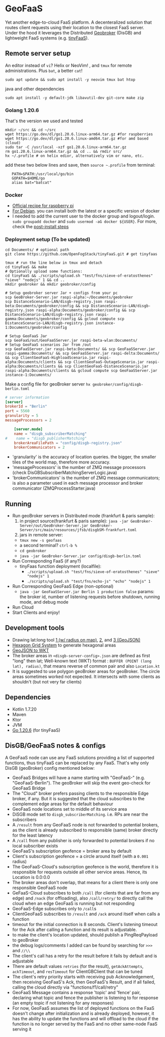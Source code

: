 # GeoFaaS

Yet another edge-to-cloud FaaS platform. A decenteralized solution that routes client requests using their location to the closest FaaS server.  
Under the hood it leverages the Distributed [Geobroker](https://github.com/MoeweX/geobroker) (DisGB) and lightweight FaaS systems (e.g. [tinyFaaS](https://github.com/OpenFogStack/tinyFaaS)). 


## Remote server setup
An editor instead of `vi`? Helix or NeoVim! , and `tmux` for remote administrations. Plus `bat`, a better `cat`!
```
sudo apt update && sudo apt install -y neovim tmux bat htop
```
java and other dependencies 
```
sudo apt install -y default-jdk libavutil-dev git-core make zip
```

### Golang 1.20.6
That's the version we used and tested
```
mkdir ~/src && cd ~/src
wget https://go.dev/dl/go1.20.6.linux-arm64.tar.gz #for raspberries
wget https://go.dev/dl/go1.20.6.linux-amd64.tar.gz #for amd based (cloud)
sudo tar -C /usr/local -xzf go1.20.6.linux-arm64.tar.gz 
rm go1.20.6.linux-arm64.tar.gz && cd .. && rmdir src/
hx ~/.profile # on helix edior, alternatively vim or nano, etc.
```
add these two below lines and save, then `source ~.profile` from terminal: 
```
   PATH=$PATH:/usr/local/go/bin  
   GOPATH=$HOME/go
   alias bat="batcat"
```
### Docker 
- [Official recipe for raspberry pi](https://docs.docker.com/engine/install/raspberry-pi-os/#install-using-the-repository)
- [For Debian](https://docs.docker.com/engine/install/debian/). you can install both the latest or a specific version of docker
- I needed to add the current user to the docker group and logout/login. `sudo groupadd docker` and `sudo usermod -aG docker ${USER}`. For more, check the [post-install steps](https://docs.docker.com/engine/install/linux-postinstall/)

### Deployment setup  (To be updated)
```
cd Documents/ # optional path
git clone https://github.com/OpenFogStack/tinyFaaS.git # get tinyfaas
 
tmux # run the line below in tmux and detach
cd tinyFaaS && make
# Optionally upload some functions:
cd tinyFaaS && ./scripts/upload.sh "test/fns/sieve-of-eratosthenes" "sieve" "nodejs" 1 && cd .. 
mkdir geobroker && mkdir geobroker/config

# Setup geobroker server Jar + configs from your pc
scp GeoBroker-Server.jar raspi-alpha:~/Documents/geobroker
scp DistanceScenario-LAN/disgb-registry.json raspi-beta:Documents/geobroker/config && scp DistanceScenario-LAN/disgb-registry.json raspi-alpha:Documents/geobroker/config && scp DistanceScenario-LAN/disgb-registry.json raspi-gamma:Documents/geobroker/config && gcloud compute scp DistanceScenario-LAN/disgb-registry.json instance-1:Documents/geobroker/config

# Setup GeoFaaS Jar
scp GeoFaaS/out/GeoFaaSServer.jar raspi-beta-wlan:Documents/
# Setup GeoFaaS scenarios Jar from /out
scp GeoFaaSServer.jar raspi-beta:Documents/ && scp GeoFaaSServer.jar raspi-gamma:Documents/ && scp GeoFaaSServer.jar raspi-delta:Documents/ && scp ClientGeoFaaS-HighloadScenario.jar raspi-alpha:Documents/clients && scp ClientGeoFaaS-OutageScenario.jar raspi-alpha:Documents/clients && scp ClientGeoFaaS-DistanceScenario.jar raspi-alpha:Documents/clients && gcloud compute scp GeoFaaSServer.jar instance-1:Documents/ 
```
Make a config file for geoBroker server `hx geobroker/config/disgb-berlin.toml`
```toml
# server information
[server]
brokerId = "Berlin"
port = 5560
granularity = 5
messageProcessors = 2

    [server.mode]
    name = "disgb_subscriberMatching"
#    name = "disgb_publisherMatching"
    brokerAreaFilePath = "config/disgb-registry.json"
    brokerCommunicators = 2
```
- 'granularity' is the accuracy of location queries. the bigger, the smaller tiles of the world map, therefore more accuracy.
- 'messageProcessors' is the number of ZMQ message processors (check DisGBSubscriberMatchingServerLogic.java)
- 'brokerCommunicators' is the number of ZMQ message communicators; is also a parameter used in each message processor and broker communicator (ZMQProcessStarter.java)


## Running
- Run geoBroker servers in Distributed mode (frankfurt & paris sample):
  1. in project source(frankfurt & paris sample): `java -jar GeoBroker-Server/out/GeoBroker-Server.jar GeoBroker-Server/src/main/resources/jfsb/disgbSM-frankfurt.toml`
  2.  jars in remote server: 
    - `tmux new -s geofaas`
    - a second terminal? `ctrl-b %`
    - `cd geobroker`
    - `java -jar GeoBroker-Server.jar config/disgb-berlin.toml`
- Run Corresponding FaaS (if any?)
  - tinyFaas function deployment (localfile):
    - `./scripts/upload.sh "test/fns/sieve-of-eratosthenes" "sieve" "nodejs" 1`
    - `./scripts/upload.sh "test/fns/echo-js" "echo" "nodejs" 1`
- Run Corresponding GeoFaaS Edge (non-optional)
  - `java -jar GeoFaaSServer.jar Berlin 1 production false` params: the broker id, number of listening requests before shutdown, running mode, and debug mode
- Run Cloud
- Start Clients and enjoy!

## Development tools
- Drawing lat:long tool [ 1 (w/ radius on map)](https://www.freemaptools.com/radius-around-point.htm), [2](http://bboxfinder.com), and [3 (GeoJSON)](https://geojson.io/)
- [Hexagon Grid System](https://github.com/basonjui/hexagon-grid-system) to generate hexagonal areas
- [GeoJSON to WKT](https://geojson-to-wkt-converter.onrender.com)
- The broker areas in `<disgb-server-config>.json` are defined as first "long" then lat; Well-known text (WKT) format : `BUFFER (POINT (long lat), radius)`, that means reverse of common pair and also `Location.kt`
- It is suggested to use polygon geoBroker areas for geoBroker.  The circle areas sometimes worked not expected. It intersects with some clients as shouldn't (but not very far clients)
## Dependencies
- Kotlin 1.7.20  
- Maven  
- Ktor  
- JVM  
- [Go 1.20.6](https://go.dev/dl/go1.20.6.linux-arm64.tar.gz) (for tinyFaaS)    

## DisGB/GeoFaaS notes & configs 
A GeoFaaS node can use any FaaS solutions providing a list of supported functions, thus tinyFaaS can be replaced by any FaaS. That's why only DisGB (geoBroker) config mentioned below:  
- GeoFaaS Bridges will have a name starting with "GeoFaaS-" (e.g. "GeoFaaS-Berlin"). The geoBroker will skip the event geo-check for GeoFaaS Bridge
- The "Cloud" broker prefers passing clients to the responsible Edge broker, if any. But it is suggested that the cloud subscribes to the complement edge areas for the default behaviour
- GeoFaaS node locations set to middle of its service area  
- DiSGB mode set to `disgb_subscriberMatching`. i.e. RPs are near the subscribers    
- A `/result` from any GeoFaaS node is not forwarded to potential brokers, as the client is already subscribed to responsible (same) broker directly for the least latency
- A `/call` from any publisher is only forwarded to potential brokers if no local subscriber exists  
- GeoFaaS's subscription geofence = broker area by default  
- Client's subscription geofence = a circle around itself (with a `0.001` radius)  
- The GeoFaaS-Cloud's subscription geofence is the world, therefore it is responsible for requests outside all other service areas. Hence, its Location is 0.0:0.0
- The broker areas don't overlap, that means for a client there is only one responsible GeoFaaS node 
- GeFaaS-Cloud subscribes to both `/call` (for clients that are far from any edge) and `/nack` (for offloading), also `/call/retry/` to directly call the cloud when an edge GeoFaaS is running but not responding
- GeoFaaS-Edge subscribes only to `/call`s
- ClientGeoFaaS subscribes to `/result` and `/ack` around itself when calls a function
- timeout for the initial connection is 8 seconds. Client's listening timeout for the Ack after calling a function and its result is adjustable.  
- to make the client's location updated, should publish a PingReqPayload to geoBroker  
- the debug logs/comments I added can be found by searching for `>>>` and `//\\` 
- The client's call has a retry for the result before it fails by default and is adjustable
- There are default values `retries` (for the result), `getAckAttempts`, `ackTimeout`, and `resTimeout` for ClientGBClient that can be tuned
- The client's retry priority starts with receiving pub Acknowledgement, then receiving GeoFaaS's Ack, then GeoFaaS's Result, and if all failed, calling the cloud directly via "functions/f1/call/retry" 
- GeoFaaS Message contains a response 'topic' and 'fence' pair, declaring what topic and fence the publisher is listening to for response (an empty topic if not listening for any responses)  
- For now, GeoFaaS assumes the list of deployed functions on the FaaS doesn't change after initialization and is already deployed, however, it has the ability to update the functions and will offload to the cloud if the function is no longer served by the FaaS and no other same-node FaaS serving it
